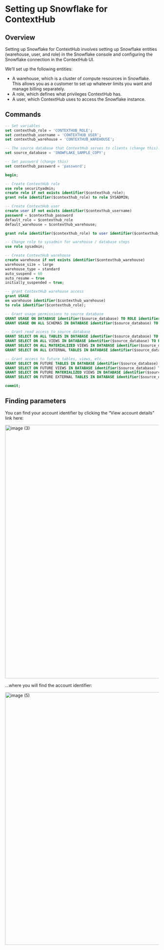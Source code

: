 # Setting up Snowflake for ContextHub

## Overview

Setting up Snowflake for ContextHub involves setting up Snowflake entities (warehouse, user, and role) in the Snowflake console and configuring the Snowflake connection in the ContextHub UI.

We’ll set up the following entities:

- A warehouse, which is a cluster of compute resources in Snowflake. This allows you as a customer to set up whatever limits you want and manage billing separately.
- A role, which defines what privileges ContextHub has.
- A user, which ContextHub uses to access the Snowflake instance.

## Commands

```sql
-- Set variables
set contexthub_role = 'CONTEXTHUB_ROLE';
set contexthub_username = 'CONTEXTHUB_USER';
set contexthub_warehouse = 'CONTEXTHUB_WAREHOUSE';

-- The source database that ContextHub serves to clients (change this).
set source_database = 'SNOWFLAKE_SAMPLE_COPY';

-- Set password (change this)
set contexthub_password = 'password';

begin;

-- Create ContextHub role
use role securityadmin;
create role if not exists identifier($contexthub_role);
grant role identifier($contexthub_role) to role SYSADMIN;

-- Create ContextHub user
create user if not exists identifier($contexthub_username)
password = $contexthub_password
default_role = $contexthub_role
default_warehouse = $contexthub_warehouse;

grant role identifier($contexthub_role) to user identifier($contexthub_username);

-- Change role to sysadmin for warehouse / database steps
use role sysadmin;

-- Create ContextHub warehouse
create warehouse if not exists identifier($contexthub_warehouse)
warehouse_size = large
warehouse_type = standard
auto_suspend = 60
auto_resume = true
initially_suspended = true;

-- grant ContextHub warehouse access
grant USAGE
on warehouse identifier($contexthub_warehouse)
to role identifier($contexthub_role);

-- Grant usage permissions to source database
GRANT USAGE ON DATABASE identifier($source_database) TO ROLE identifier($contexthub_role);
GRANT USAGE ON ALL SCHEMAS IN DATABASE identifier($source_database) TO ROLE identifier($contexthub_role);

-- Grant read access to source database
GRANT SELECT ON ALL TABLES IN DATABASE identifier($source_database) TO ROLE identifier($contexthub_role);
GRANT SELECT ON ALL VIEWS IN DATABASE identifier($source_database) TO ROLE identifier($contexthub_role);
GRANT SELECT ON ALL MATERIALIZED VIEWS IN DATABASE identifier($source_database) TO ROLE identifier($contexthub_role);
GRANT SELECT ON ALL EXTERNAL TABLES IN DATABASE identifier($source_database) TO ROLE identifier($contexthub_role);

-- Grant access to future tables, views, etc.
GRANT SELECT ON FUTURE TABLES IN DATABASE identifier($source_database) TO ROLE identifier($contexthub_role);
GRANT SELECT ON FUTURE VIEWS IN DATABASE identifier($source_database) TO ROLE identifier($contexthub_role);
GRANT SELECT ON FUTURE MATERIALIZED VIEWS IN DATABASE identifier($source_database) TO ROLE identifier($contexthub_role);
GRANT SELECT ON FUTURE EXTERNAL TABLES IN DATABASE identifier($source_database) TO ROLE identifier($contexthub_role);

commit;
```

## Finding parameters

You can find your account identifier by clicking the “View account details” link here:

<img width="1511" height="830" alt="image (3)" src="https://github.com/user-attachments/assets/e5041157-dccc-4109-b013-411591df6396" />

…where you will find the account identifier:

<img width="1505" height="827" alt="image (5)" src="https://github.com/user-attachments/assets/df52921e-db8d-47b6-8010-4cfec3cb9d45" />
